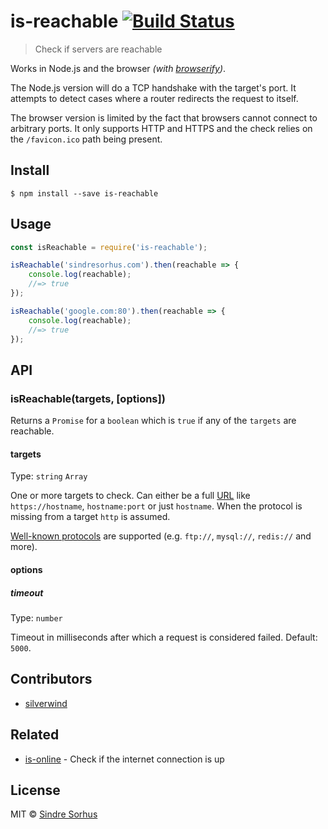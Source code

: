 # is-reachable [![Build Status](https://travis-ci.org/sindresorhus/is-reachable.svg?branch=master)](https://travis-ci.org/sindresorhus/is-reachable)

> Check if servers are reachable

Works in Node.js and the browser *(with [browserify](http://browserify.org))*.

The Node.js version will do a TCP handshake with the target's port. It attempts to detect cases where a router redirects the request to itself.

The browser version is limited by the fact that browsers cannot connect to arbitrary ports. It only supports HTTP and HTTPS and the check relies on the `/favicon.ico` path being present.

## Install

```
$ npm install --save is-reachable
```


## Usage

```js
const isReachable = require('is-reachable');

isReachable('sindresorhus.com').then(reachable => {
	console.log(reachable);
	//=> true
});

isReachable('google.com:80').then(reachable => {
	console.log(reachable);
	//=> true
});
```


## API

### isReachable(targets, [options])

Returns a `Promise` for a `boolean` which is `true` if any of the `targets` are reachable.

#### targets

Type: `string` `Array`

One or more targets to check. Can either be a full [URL](https://nodejs.org/api/url.html) like `https://hostname`, `hostname:port` or just `hostname`. When the protocol is missing from a target `http` is assumed.

[Well-known protocols][] are supported (e.g. `ftp://`, `mysql://`, `redis://` and more).

#### options

##### timeout

Type: `number`

Timeout in milliseconds after which a request is considered failed. Default: `5000`.

## Contributors

- [silverwind](https://github.com/silverwind)


## Related

- [is-online](https://github.com/sindresorhus/is-online) - Check if the internet connection is up


## License

MIT © [Sindre Sorhus](https://sindresorhus.com)

[Well-known protocols]: http://www.iana.org/assignments/service-names-port-numbers/service-names-port-numbers.xhtml
